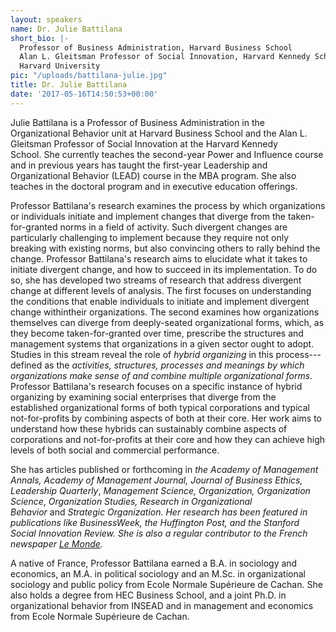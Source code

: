 ```yaml
---
layout: speakers
name: Dr. Julie Battilana
short_bio: |-
  Professor of Business Administration, Harvard Business School  
  Alan L. Gleitsman Professor of Social Innovation, Harvard Kennedy School  
  Harvard University
pic: "/uploads/battilana-julie.jpg"
title: Dr. Julie Battilana
date: '2017-05-16T14:50:53+00:00'
---
```


Julie Battilana is a Professor of Business Administration in the Organizational Behavior unit at Harvard Business School and the Alan L. Gleitsman Professor of Social Innovation at the Harvard Kennedy School. She currently teaches the second-year Power and Influence course and in previous years has taught the first-year Leadership and Organizational Behavior (LEAD) course in the MBA program. She also teaches in the doctoral program and in executive education offerings.

Professor Battilana's research examines the process by which organizations or individuals initiate and implement changes that diverge from the taken-for-granted norms in a field of activity. Such divergent changes are particularly challenging to implement because they require not only breaking with existing norms, but also convincing others to rally behind the change. Professor Battilana's research aims to elucidate what it takes to initiate divergent change, and how to succeed in its implementation. To do so, she has developed two streams of research that address divergent change at different levels of analysis. The first focuses on understanding the conditions that enable individuals to initiate and implement divergent change withintheir organizations. The second examines how organizations themselves can diverge from deeply-seated organizational forms, which, as they become taken-for-granted over time, prescribe the structures and management systems that organizations in a given sector ought to adopt. Studies in this stream reveal the role of *hybrid organizing* in this process---defined as the *activities, structures, processes and meanings by which organizations make sense of and combine multiple organizational forms*. Professor Battilana's research focuses on a specific instance of hybrid organizing by examining social enterprises that diverge from the established organizational forms of both typical corporations and typical not-for-profits by combining aspects of both at their core. Her work aims to understand how these hybrids can sustainably combine aspects of corporations and not-for-profits at their core and how they can achieve high levels of both social and commercial performance. 

She has articles published or forthcoming in *the Academy of Management Annals, Academy of Management Journal, Journal of Business Ethics, Leadership Quarterly*, *Management Science, Organization, Organization Science*, *Organization Studies, Research in Organizational Behavior* and *Strategic Organization. *Her research has been featured in publications like *BusinessWeek*, the *Huffington Post*, and the *Stanford Social Innovation Review*. She is also a regular contributor to the French newspaper [*Le Monde*](http://www.hbs.edu/faculty/public/facultyInfo.do?facEmId=jbattilana%40hbs.edu&facInfo=custom&linkId=1334)*.*

A native of France, Professor Battilana earned a B.A. in sociology and economics, an M.A. in political sociology and an M.Sc. in organizational sociology and public policy from Ecole Normale Supérieure de Cachan. She also holds a degree from HEC Business School, and a joint Ph.D. in organizational behavior from INSEAD and in management and economics from Ecole Normale Supérieure de Cachan.

